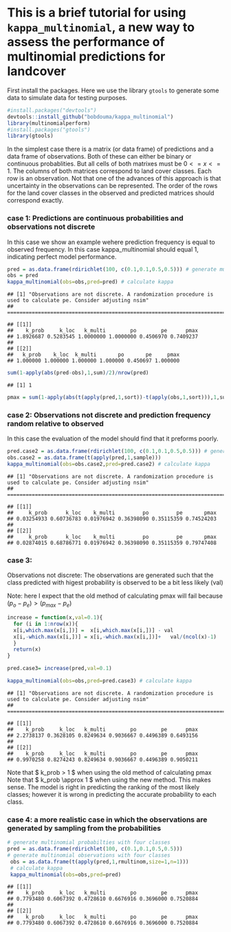 
# This is a brief tutorial for using `kappa_multinomial`, a new way to assess the performance of multinomial predictions for landcover

First install the packages.  Here we use the library `gtools` to generate some data to simulate data for testing purposes.


```r
#install.packages("devtools")
devtools::install_github("bobdouma/kappa_multinomial")
library(multinomialperform)
#install.packages("gtools")
library(gtools)
```


In the simplest case there is a matrix (or data frame) of predictions and a data frame of observations.  Both of these can either be binary or continuous probablities.  But all cells of both matrixes must be $0<=x<=1$.  The columns of both matrices correspond to land cover classes.  Each row is an observation.  Not that one of the advances of this approach is that uncertainty in the observations can be represented.  The order of the rows for the land cover classes in the observed and predicted matrices should correspond exactly.    

### case 1: Predictions are continuous probabilities and observations not discrete

In this case we show an example wehere prediction frequency is equal to observed frequency.  In this case kappa_multinomial should equal 1, indicating perfect model performance.   


```r
pred = as.data.frame(rdirichlet(100, c(0.1,0.1,0.5,0.5))) # generate multinomial probabilties with four classes
obs = pred
kappa_multinomial(obs=obs,pred=pred) # calculate kappa
```

```
## [1] "Observations are not discrete. A randomization procedure is used to calculate pe. Consider adjusting nsim"
## ========================================================================================================================
```

```
## [[1]]
##    k_prob     k_loc   k_multi        po        pe      pmax 
## 1.8926687 0.5283545 1.0000000 1.0000000 0.4506970 0.7409237 
## 
## [[2]]
##   k_prob    k_loc  k_multi       po       pe     pmax 
## 1.000000 1.000000 1.000000 1.000000 0.450697 1.000000
```

```r
sum(1-apply(abs(pred-obs),1,sum)/2)/nrow(pred)
```

```
## [1] 1
```

```r
pmax = sum(1-apply(abs(t(apply(pred,1,sort))-t(apply(obs,1,sort))),1,sum)/2)/nrow(pred)
```

### case 2: Observations not discrete and prediction frequency random relative to observed

In this case the evaluation of the model should find that it preforms poorly.  


```r
pred.case2 = as.data.frame(rdirichlet(100, c(0.1,0.1,0.5,0.5))) # generate multinomial probabilties with four classes
obs.case2 = as.data.frame(t(apply(pred,1,sample)))
kappa_multinomial(obs=obs.case2,pred=pred.case2) # calculate kappa
```

```
## [1] "Observations are not discrete. A randomization procedure is used to calculate pe. Consider adjusting nsim"
## ========================================================================================================================
```

```
## [[1]]
##     k_prob      k_loc    k_multi         po         pe       pmax 
## 0.03254933 0.60736783 0.01976942 0.36398090 0.35115359 0.74524203 
## 
## [[2]]
##     k_prob      k_loc    k_multi         po         pe       pmax 
## 0.02874015 0.68786771 0.01976942 0.36398090 0.35115359 0.79747408
```

### case 3: 

Observations not discrete: The observations are generated such that the class predicted with higest probability is observed to be a bit less likely (val) 

Note: here I expect that the old method of calculating pmax will fail because $(p_o-p_e) > (p_{max}-p_e)$


```r
increase = function(x,val=0.1){
  for (i in 1:nrow(x)){
  x[i,which.max(x[i,])] =  x[i,which.max(x[i,])] - val
  x[i,-which.max(x[i,])] = x[i,-which.max(x[i,])]+   val/(ncol(x)-1)
  }
  return(x)
}

pred.case3= increase(pred,val=0.1)

kappa_multinomial(obs=obs,pred=pred.case3) # calculate kappa
```

```
## [1] "Observations are not discrete. A randomization procedure is used to calculate pe. Consider adjusting nsim"
## ========================================================================================================================
```

```
## [[1]]
##    k_prob     k_loc   k_multi        po        pe      pmax 
## 2.2738137 0.3628105 0.8249634 0.9036667 0.4496389 0.6493156 
## 
## [[2]]
##    k_prob     k_loc   k_multi        po        pe      pmax 
## 0.9970258 0.8274243 0.8249634 0.9036667 0.4496389 0.9050211
```

 Note that $ k_prob > 1 $ when using the old method of calculating pmax
 Note that $ k_prob \approx 1 $ when using the new method. This makes sense. The model is right in predicting the ranking of the most likely classes; however it is wrong in predicting the accurate probability to each class. 
 
### case 4: a more realistic case in which the observations are generated by sampling from the probabilities
 

```r
# generate multinomial probabilties with four classes
pred = as.data.frame(rdirichlet(100, c(0.1,0.1,0.5,0.5))) 
# generate multinomial observations with four classes
 obs = as.data.frame(t(apply(pred,1,rmultinom,size=1,n=1))) 
 # calculate kappa
 kappa_multinomial(obs=obs,pred=pred) 
```

```
## [[1]]
##    k_prob     k_loc   k_multi        po        pe      pmax 
## 0.7793480 0.6067392 0.4728610 0.6676916 0.3696000 0.7520884 
## 
## [[2]]
##    k_prob     k_loc   k_multi        po        pe      pmax 
## 0.7793480 0.6067392 0.4728610 0.6676916 0.3696000 0.7520884
```
 
